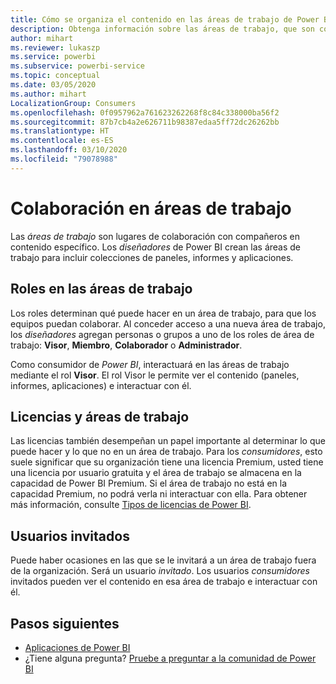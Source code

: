 ```yaml
---
title: Cómo se organiza el contenido en las áreas de trabajo de Power BI
description: Obtenga información sobre las áreas de trabajo, que son colecciones de paneles e informes creadas para proporcionar métricas clave a su organización.
author: mihart
ms.reviewer: lukaszp
ms.service: powerbi
ms.subservice: powerbi-service
ms.topic: conceptual
ms.date: 03/05/2020
ms.author: mihart
LocalizationGroup: Consumers
ms.openlocfilehash: 0f0957962a761623262268f8c84c338000ba56f2
ms.sourcegitcommit: 87b7cb4a2e626711b98387edaa5ff72dc26262bb
ms.translationtype: HT
ms.contentlocale: es-ES
ms.lasthandoff: 03/10/2020
ms.locfileid: "79078988"
---
```

# <a name="collaborate-in-workspaces"></a>Colaboración en áreas de trabajo

 Las *áreas de trabajo* son lugares de colaboración con compañeros en contenido específico. Los *diseñadores* de Power BI crean las áreas de trabajo para incluir colecciones de paneles, informes y aplicaciones. 


<art showing different wss>

## <a name="roles-in-the-workspaces"></a>Roles en las áreas de trabajo

Los roles determinan qué puede hacer en un área de trabajo, para que los equipos puedan colaborar.  Al conceder acceso a una nueva área de trabajo, los *diseñadores* agregan personas o grupos a uno de los roles de área de trabajo: **Visor**, **Miembro**, **Colaborador** o **Administrador**. 

Como consumidor de *Power BI*, interactuará en las áreas de trabajo mediante el rol **Visor**. El rol Visor le permite ver el contenido (paneles, informes, aplicaciones) e interactuar con él. <!--For a detailed list of what you can do as a *consumer* with the Viewer role, see [Viewer role in an organization with Premium](end-user-license.md#viewer-role-in-an-organization-with-a-premium-license).-->

## <a name="licensing-and-workspaces"></a>Licencias y áreas de trabajo
Las licencias también desempeñan un papel importante al determinar lo que puede hacer y lo que no en un área de trabajo. Para los *consumidores*, esto suele significar que su organización tiene una licencia Premium, usted tiene una licencia por usuario gratuita y el área de trabajo se almacena en la capacidad de Power BI Premium.  Si el área de trabajo no está en la capacidad Premium, no podrá verla ni interactuar con ella. Para obtener más información, consulte [Tipos de licencias de Power BI](end-user-license.md).

## <a name="guest-users"></a>Usuarios invitados
Puede haber ocasiones en las que se le invitará a un área de trabajo fuera de la organización. Será un usuario *invitado*. Los usuarios *consumidores* invitados pueden ver el contenido en esa área de trabajo e interactuar con él. 





## <a name="next-steps"></a>Pasos siguientes
* [Aplicaciones de Power BI](end-user-apps.md)    
* ¿Tiene alguna pregunta? [Pruebe a preguntar a la comunidad de Power BI](https://community.powerbi.com/)
